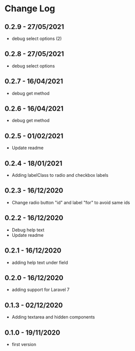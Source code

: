 # Change Log

## 0.2.9 - 27/05/2021

- debug select options (2)

## 0.2.8 - 27/05/2021

- debug select options

## 0.2.7 - 16/04/2021

- debug get method

## 0.2.6 - 16/04/2021

- debug get method

## 0.2.5 - 01/02/2021

- Update readme

## 0.2.4 - 18/01/2021

- Adding labelClass to radio and checkbox labels 

## 0.2.3 - 16/12/2020

- Change radio button "id" and label "for" to avoid same ids

## 0.2.2 - 16/12/2020

- Debug help text
- Update readme

## 0.2.1 - 16/12/2020

- adding help text under field

## 0.2.0 - 16/12/2020

- adding support for Laravel 7

## 0.1.3 - 02/12/2020

- Adding textarea and hidden components

## 0.1.0 - 19/11/2020

- first version
